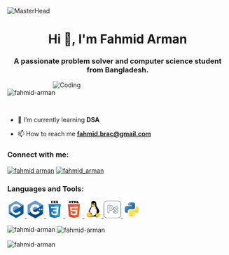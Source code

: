 ![MasterHead](https://miro.medium.com/v2/resize:fit:4020/1*x7Ei3RWVoW3WGT0QzCiprg.gif)
<h1 align="center">Hi 👋, I'm Fahmid Arman</h1>
<h3 align="center">A passionate problem solver and computer science student from Bangladesh.</h3>
<img align="right" alt="Coding" width="400" src="https://cdn.dribbble.com/users/1162077/screenshots/3848914/programmer.gif">

<p align="left"> <img src="https://komarev.com/ghpvc/?username=fahmid-arman&label=Profile%20views&color=0e75b6&style=flat" alt="fahmid-arman" /> </p>

<p align="left"> <a href="https://twitter.com/" target="blank"><img src="https://img.shields.io/twitter/follow/?logo=twitter&style=for-the-badge" alt="" /></a> </p>

- 🌱 I’m currently learning **DSA**

- 📫 How to reach me **fahmid.brac@gmail.com**

<h3 align="left">Connect with me:</h3>
<p align="left">
<a href="https://linkedin.com/in/fahmid arman" target="blank"><img align="center" src="https://raw.githubusercontent.com/rahuldkjain/github-profile-readme-generator/master/src/images/icons/Social/linked-in-alt.svg" alt="fahmid arman" height="30" width="40" /></a>
<a href="https://www.leetcode.com/fahmid_arman" target="blank"><img align="center" src="https://raw.githubusercontent.com/rahuldkjain/github-profile-readme-generator/master/src/images/icons/Social/leet-code.svg" alt="fahmid_arman" height="30" width="40" /></a>
</p>

<h3 align="left">Languages and Tools:</h3>
<p align="left"> <a href="https://www.cprogramming.com/" target="_blank" rel="noreferrer"> <img src="https://raw.githubusercontent.com/devicons/devicon/master/icons/c/c-original.svg" alt="c" width="40" height="40"/> </a> <a href="https://www.w3schools.com/cpp/" target="_blank" rel="noreferrer"> <img src="https://raw.githubusercontent.com/devicons/devicon/master/icons/cplusplus/cplusplus-original.svg" alt="cplusplus" width="40" height="40"/> </a> <a href="https://www.w3schools.com/css/" target="_blank" rel="noreferrer"> <img src="https://raw.githubusercontent.com/devicons/devicon/master/icons/css3/css3-original-wordmark.svg" alt="css3" width="40" height="40"/> </a> <a href="https://www.w3.org/html/" target="_blank" rel="noreferrer"> <img src="https://raw.githubusercontent.com/devicons/devicon/master/icons/html5/html5-original-wordmark.svg" alt="html5" width="40" height="40"/> </a> <a href="https://www.linux.org/" target="_blank" rel="noreferrer"> <img src="https://raw.githubusercontent.com/devicons/devicon/master/icons/linux/linux-original.svg" alt="linux" width="40" height="40"/> </a> <a href="https://www.photoshop.com/en" target="_blank" rel="noreferrer"> <img src="https://raw.githubusercontent.com/devicons/devicon/master/icons/photoshop/photoshop-line.svg" alt="photoshop" width="40" height="40"/> </a> <a href="https://www.python.org" target="_blank" rel="noreferrer"> <img src="https://raw.githubusercontent.com/devicons/devicon/master/icons/python/python-original.svg" alt="python" width="40" height="40"/> </a> </p>

<p><img align="left" src="https://github-readme-stats.vercel.app/api/top-langs?username=fahmid-arman&show_icons=true&locale=en&layout=compact" alt="fahmid-arman" /></p>

<p>&nbsp;<img align="center" src="https://github-readme-stats.vercel.app/api?username=fahmid-arman&show_icons=true&locale=en" alt="fahmid-arman" /></p>

<p><img align="center" src="https://github-readme-streak-stats.herokuapp.com/?user=fahmid-arman&" alt="fahmid-arman" /></p>
